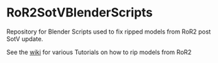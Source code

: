 # RoR2SotVBlenderScripts
Repository for Blender Scripts used to fix ripped models from RoR2 post SotV update. 

See the [wiki](https://github.com/RuneFox237/RoR2SotVBlenderScripts/wiki/Ripping-Characters-for-skins-from-RoR2-Post-SotV) for various Tutorials on how to rip models from RoR2
